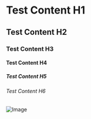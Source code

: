 # Test Content H1
## Test Content H2
### Test Content H3
#### Test Content H4
##### Test Content H5
###### Test Content H6

![Image](https://octodex.github.com/images/yaktocat.png)
